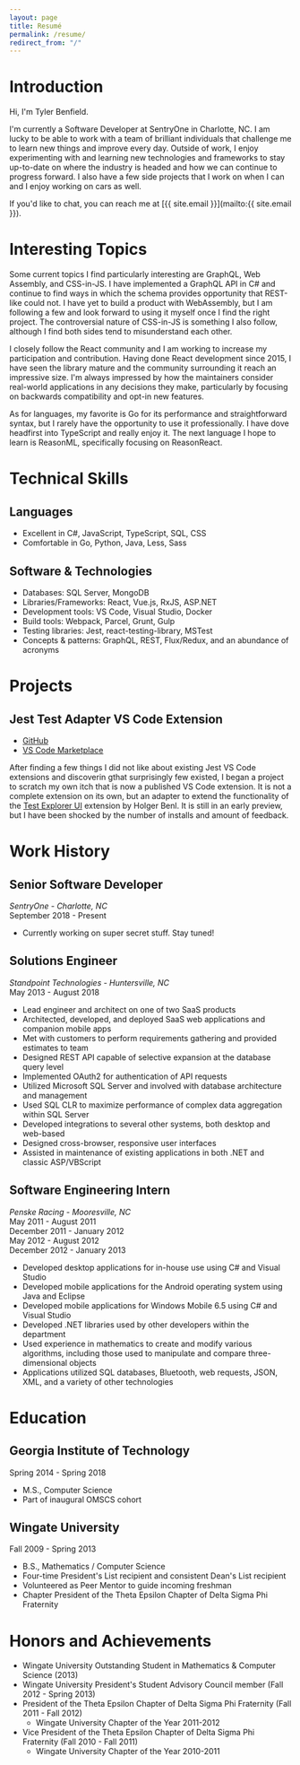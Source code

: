 ```yaml
---
layout: page
title: Resumé
permalink: /resume/
redirect_from: "/"
---
```


# Introduction
Hi, I'm Tyler Benfield.

I'm currently a Software Developer at SentryOne in Charlotte, NC.
I am lucky to be able to work with a team of brilliant individuals that challenge me to learn new things and improve every day.
Outside of work, I enjoy experimenting with and learning new technologies and frameworks to stay up-to-date on where the industry is headed and how we can continue to progress forward.
I also have a few side projects that I work on when I can and I enjoy working on cars as well.

If you'd like to chat, you can reach me at [{{ site.email }}](mailto:{{ site.email }}).

# Interesting Topics
Some current topics I find particularly interesting are GraphQL, Web Assembly, and CSS-in-JS.
I have implemented a GraphQL API in C# and continue to find ways in which the schema provides opportunity that REST-like could not.
I have yet to build a product with WebAssembly, but I am following a few and look forward to using it myself once I find the right project.
The controversial nature of CSS-in-JS is something I also follow, although I find both sides tend to misunderstand each other.

I closely follow the React community and I am working to increase my participation and contribution.
Having done React development since 2015, I have seen the library mature and the community surrounding it reach an impressive size.
I'm always impressed by how the maintainers consider real-world applications in any decisions they make, particularly by focusing on backwards compatibility and opt-in new features.

As for languages, my favorite is Go for its performance and straightforward syntax, but I rarely have the opportunity to use it professionally.
I have dove headfirst into TypeScript and really enjoy it.
The next language I hope to learn is ReasonML, specifically focusing on ReasonReact.

# Technical Skills

## Languages
* Excellent in C#, JavaScript, TypeScript, SQL, CSS
* Comfortable in Go, Python, Java, Less, Sass

## Software & Technologies
* Databases: SQL Server, MongoDB
* Libraries/Frameworks: React, Vue.js, RxJS, ASP.NET
* Development tools: VS Code, Visual Studio, Docker
* Build tools: Webpack, Parcel, Grunt, Gulp
* Testing libraries: Jest, react-testing-library, MSTest
* Concepts & patterns: GraphQL, REST, Flux/Redux, and an abundance of acronyms

# Projects
## Jest Test Adapter VS Code Extension
* [GitHub](https://github.com/rtbenfield/vscode-jest-test-adapter)
* [VS Code Marketplace](https://marketplace.visualstudio.com/items?itemName=rtbenfield.vscode-jest-test-adapter)

After finding a few things I did not like about existing Jest VS Code extensions and discoverin gthat surprisingly few existed, I began a project to scratch my own itch that is now a published VS Code extension.
It is not a complete extension on its own, but an adapter to extend the functionality of the [Test Explorer UI](https://marketplace.visualstudio.com/items?itemName=hbenl.vscode-test-explorer) extension by Holger Benl.
It is still in an early preview, but I have been shocked by the number of installs and amount of feedback.


# Work History

## Senior Software Developer
*SentryOne - Charlotte, NC*<br>
September 2018 - Present

* Currently working on super secret stuff. Stay tuned!


## Solutions Engineer
*Standpoint Technologies - Huntersville, NC*<br>
May 2013 - August 2018

* Lead engineer and architect on one of two SaaS products
* Architected, developed, and deployed SaaS web applications and companion mobile apps
* Met with customers to perform requirements gathering and provided estimates to team
* Designed REST API capable of selective expansion at the database query level
* Implemented OAuth2 for authentication of API requests
* Utilized Microsoft SQL Server and involved with database architecture and management
* Used SQL CLR to maximize performance of complex data aggregation within SQL Server
* Developed integrations to several other systems, both desktop and web-based
* Designed cross-browser, responsive user interfaces
* Assisted in maintenance of existing applications in both .NET and classic ASP/VBScript

## Software Engineering Intern
*Penske Racing - Mooresville, NC*<br>
May 2011 - August 2011<br>
December 2011 - January 2012<br>
May 2012 - August 2012<br>
December 2012 - January 2013

* Developed desktop applications for in-house use using C# and Visual Studio
* Developed mobile applications for the Android operating system using Java and Eclipse
* Developed mobile applications for Windows Mobile 6.5 using C# and Visual Studio
* Developed .NET libraries used by other developers within the department
* Used experience in mathematics to create and modify various algorithms, including those used to manipulate and compare three-dimensional objects
* Applications utilized SQL databases, Bluetooth, web requests, JSON, XML, and a variety of other technologies

# Education

## Georgia Institute of Technology
Spring 2014 - Spring 2018

* M.S., Computer Science
* Part of inaugural OMSCS cohort

## Wingate University
Fall 2009 - Spring 2013

* B.S., Mathematics / Computer Science
* Four-time President's List recipient and consistent Dean's List recipient
* Volunteered as Peer Mentor to guide incoming freshman
* Chapter President of the Theta Epsilon Chapter of Delta Sigma Phi Fraternity

# Honors and Achievements
* Wingate University Outstanding Student in Mathematics & Computer Science (2013)
* Wingate University President's Student Advisory Council member (Fall 2012 - Spring 2013)
* President of the Theta Epsilon Chapter of Delta Sigma Phi Fraternity (Fall 2011 - Fall 2012)
  * Wingate University Chapter of the Year 2011-2012
* Vice President of the Theta Epsilon Chapter of Delta Sigma Phi Fraternity (Fall 2010 - Fall 2011)
  * Wingate University Chapter of the Year 2010-2011
